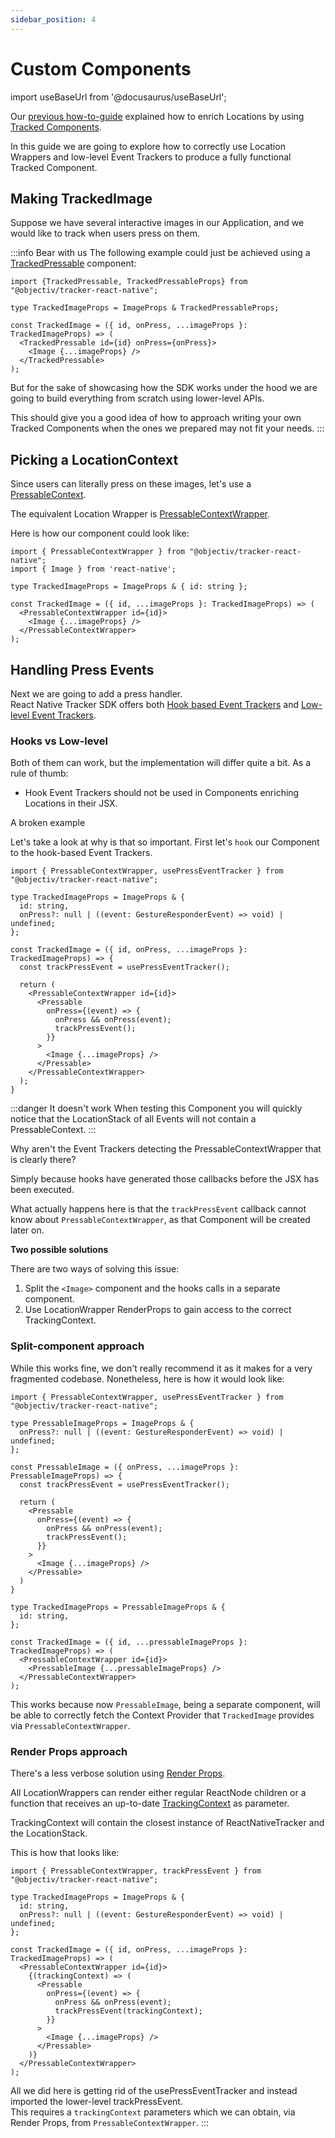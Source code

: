 ```yaml
---
sidebar_position: 4
---
```


# Custom Components

import useBaseUrl from '@docusaurus/useBaseUrl';

Our [previous how-to-guide](/tracking/react-native/how-to-guides/tracking-locations.md) explained how to enrich Locations by using [Tracked Components](/tracking/react-native/api-reference/trackedComponents/overview.md).

In this guide we are going to explore how to correctly use Location Wrappers and low-level Event Trackers to produce a fully functional Tracked Component.

## Making TrackedImage
Suppose we have several interactive images in our Application, and we would like to track when users press on them.

:::info Bear with us
The following example could just be achieved using a [TrackedPressable](/tracking/react-native/api-reference/trackedComponents/TrackedPressable.md) component:

```tsx
import {TrackedPressable, TrackedPressableProps} from "@objectiv/tracker-react-native";

type TrackedImageProps = ImageProps & TrackedPressableProps;

const TrackedImage = ({ id, onPress, ...imageProps }: TrackedImageProps) => (
  <TrackedPressable id={id} onPress={onPress}>
    <Image {...imageProps} />
  </TrackedPressable>
);
```

But for the sake of showcasing how the SDK works under the hood we are going to build everything from scratch using lower-level APIs.

This should give you a good idea of how to approach writing your own Tracked Components when the ones we prepared may not fit your needs.
:::
## Picking a LocationContext 
Since users can literally press on these images, let's use a [PressableContext](/taxonomy/reference/location-contexts/PressableContext.md).

The equivalent Location Wrapper is [PressableContextWrapper](/tracking/react-native/api-reference/locationWrappers/PressableContextWrapper.md).

Here is how our component could look like:

```tsx
import { PressableContextWrapper } from "@objectiv/tracker-react-native";
import { Image } from 'react-native';

type TrackedImageProps = ImageProps & { id: string };

const TrackedImage = ({ id, ...imageProps }: TrackedImageProps) => (
  <PressableContextWrapper id={id}>
    <Image {...imageProps} />
  </PressableContextWrapper>
);
```

## Handling Press Events
Next we are going to add a press handler.  
React Native Tracker SDK offers both [Hook based Event Trackers](/tracking/react-native/api-reference/eventTrackers/overview.md) and [Low-level Event Trackers](/tracking/react-native/api-reference/eventTrackers/overview.md).


### Hooks vs Low-level
Both of them can work, but the implementation will differ quite a bit. As a rule of thumb: 

- Hook Event Trackers should not be used in Components enriching Locations in their JSX.

<p style={{ color: 'red', fontWeight: 'bold'}}>A broken example</p> 

Let's take a look at why is that so important. First let's `hook` our Component to the hook-based Event Trackers. 

```tsx
import { PressableContextWrapper, usePressEventTracker } from "@objectiv/tracker-react-native";

type TrackedImageProps = ImageProps & { 
  id: string,
  onPress?: null | ((event: GestureResponderEvent) => void) | undefined;
};

const TrackedImage = ({ id, onPress, ...imageProps }: TrackedImageProps) => {
  const trackPressEvent = usePressEventTracker();

  return (
    <PressableContextWrapper id={id}>
      <Pressable
        onPress={(event) => {
          onPress && onPress(event);
          trackPressEvent();
        }}
      >
        <Image {...imageProps} />
      </Pressable>
    </PressableContextWrapper>
  );
}
```

:::danger It doesn't work
When testing this Component you will quickly notice that the LocationStack of all Events will not contain a PressableContext.
:::

Why aren't the Event Trackers detecting the PressableContextWrapper that is clearly there?

Simply because hooks have generated those callbacks before the JSX has been executed.

What actually happens here is that the `trackPressEvent` callback cannot know about `PressableContextWrapper`, as that Component will be created later on.  

**Two possible solutions**

There are two ways of solving this issue:

1. Split the `<Image>` component and the hooks calls in a separate component.
2. Use LocationWrapper RenderProps to gain access to the correct TrackingContext.

### Split-component approach
While this works fine, we don't really recommend it as it makes for a very fragmented codebase. Nonetheless, here is how it would look like:

```tsx
import { PressableContextWrapper, usePressEventTracker } from "@objectiv/tracker-react-native";

type PressableImageProps = ImageProps & {
  onPress?: null | ((event: GestureResponderEvent) => void) | undefined;
};

const PressableImage = ({ onPress, ...imageProps }: PressableImageProps) => {
  const trackPressEvent = usePressEventTracker();

  return (
    <Pressable 
      onPress={(event) => {
        onPress && onPress(event);
        trackPressEvent();
      }}
    >
      <Image {...imageProps} />
    </Pressable>
  )
}

type TrackedImageProps = PressableImageProps & {
  id: string,
};

const TrackedImage = ({ id, ...pressableImageProps }: TrackedImageProps) => (
  <PressableContextWrapper id={id}>
    <PressableImage {...pressableImageProps} />
  </PressableContextWrapper>
);
```

This works because now `PressableImage`, being a separate component, will be able to correctly fetch the Context Provider that `TrackedImage` provides via `PressableContextWrapper`.

### Render Props approach
There's a less verbose solution using [Render Props](https://reactjs.org/docs/render-props.html).  

All LocationWrappers can render either regular ReactNode children or a function that receives an up-to-date [TrackingContext](/tracking/react-native/api-reference/providers/TrackingContext.md) as parameter.

TrackingContext will contain the closest instance of ReactNativeTracker and the LocationStack.

This is how that looks like:

```tsx
import { PressableContextWrapper, trackPressEvent } from "@objectiv/tracker-react-native";

type TrackedImageProps = ImageProps & {
  id: string,
  onPress?: null | ((event: GestureResponderEvent) => void) | undefined;
};

const TrackedImage = ({ id, onPress, ...imageProps }: TrackedImageProps) => (
  <PressableContextWrapper id={id}>
    {(trackingContext) => (
      <Pressable
        onPress={(event) => {
          onPress && onPress(event);
          trackPressEvent(trackingContext);
        }}
      >
        <Image {...imageProps} />
      </Pressable>
    )}
  </PressableContextWrapper>
);
```

All we did here is getting rid of the usePressEventTracker and instead imported the lower-level trackPressEvent.  
This requires a `trackingContext` parameters which we can obtain, via Render Props, from `PressableContextWrapper`.
:::